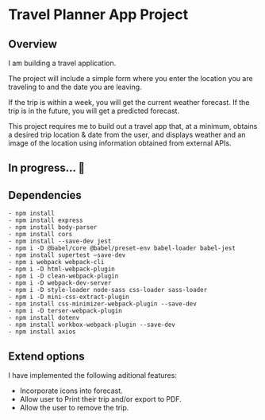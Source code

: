 # Travel Planner App Project

## Overview
I am building a travel application.

The project will include a simple form where you enter the location you are traveling to and the date you are leaving.

If the trip is within a week, you will get the current weather forecast. If the trip is in the future, you will get a predicted forecast.

This project requires me to build out a travel app that, at a minimum, obtains a desired trip location & date from the user, and displays weather and an image of the location using information obtained from external APIs.

## In progress... :construction:

## Dependencies

```
- npm install
- npm install express
- npm install body-parser
- npm install cors
- npm install --save-dev jest
- npm i -D @babel/core @babel/preset-env babel-loader babel-jest
- npm install supertest —save-dev
- npm i webpack webpack-cli
- npm i -D html-webpack-plugin
- npm i -D clean-webpack-plugin
- npm i -D webpack-dev-server 
- npm i -D style-loader node-sass css-loader sass-loader
- npm i -D mini-css-extract-plugin
- npm install css-minimizer-webpack-plugin --save-dev
- npm i -D terser-webpack-plugin
- npm install dotenv
- npm install workbox-webpack-plugin --save-dev
- npm install axios

```

## Extend options

I have implemented the following aditional features:

- Incorporate icons into forecast.
- Allow user to Print their trip and/or export to PDF.
- Allow the user to remove the trip.

